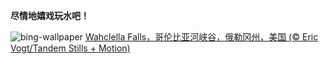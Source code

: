 
**尽情地嬉戏玩水吧！**

![bing-wallpaper](https://www.bing.com/th?id=OHR.WahclellaFalls_ZH-CN4932852217_1920x1080.jpg)
[Wahclella Falls，哥伦比亚河峡谷，俄勒冈州，美国 (© Eric Vogt/Tandem Stills + Motion)](https://www.bing.com/search?q=%E4%BF%84%E5%8B%92%E5%86%88%E5%B7%9EWahclella+Falls&amp;form=hpcapt&amp;mkt=zh-cn)
  
